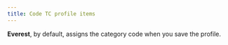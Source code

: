 ```yaml
---
title: Code TC profile items
---
```



**Everest**, by default, assigns the category code when you save the profile.
